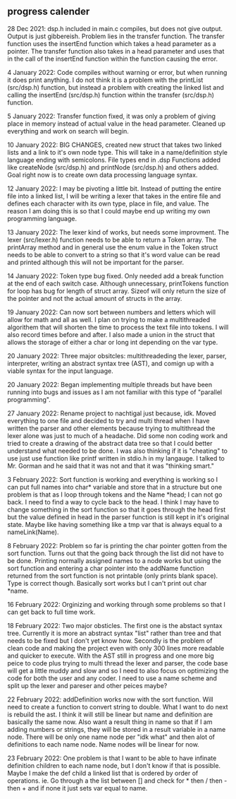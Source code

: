 ## progress calender
28 Dec 2021: dsp.h included in main.c compiles, but does not give output. Output
    is just gibbereish. Problem lies in the transfer function. The transfer
    function uses the insertEnd function which takes a head parameter as a
    pointer. The transfer function also takes in a head parameter and uses that in
    the call of the insertEnd function within the function causing the error.

4 January 2022: Code compiles without warning or error, but when running it does
    print anything. I do not think it is a problem with the printList
    (src/dsp.h) function, but instead a problem with creating the linked list
    and calling the insertEnd (src/dsp.h) function within the transfer
    (src/dsp.h) function.

5 January 2022: Transfer function fixed, it was only a problem of giving place
    in memory instead of actual value in the head parameter. Cleaned up
    everything and work on search will begin.

10 January 2022: BIG CHANGES, created new struct that takes two linked lists and
    a link to it's own node type. This will take in a name/definition style
    language ending with semicolons. File types end in .dsp Functions added like
    createNode (src/dsp.h) and printNode (src/dsp.h) and others added. Goal
    right now is to create own data processing language syntax.

12 January 2022: I may be pivoting a little bit. Instead of putting the entire
    file into a linked list, I will be writing a lexer that takes in the entire file
    and defines each character with its own type, place in file, and value. The
    reason I am doing this is so that I could maybe end up writing my own
    programming language.

13 January 2022: The lexer kind of works, but needs some improvment. The lexer
    (src/lexer.h) function needs to be able to return a Token array. The
    printArray method and in general use the enum value in the Token struct
    needs to be able to convert to a string so that it's word value can be read
    and printed although this will not be important for the parser.

14 January 2022: Token type bug fixed. Only needed add a break function at the
    end of each switch case. Although unnecessary, printTokens function for loop
    has bug for length of struct array. Sizeof will only return the size of the
    pointer and not the actual amount of structs in the array.

19 January 2022: Can now sort between numbers and letters which will allow for
    math and all as well. I plan on trying to make a multithreaded algorithem
    that will shorten the time to process the text file into tokens. I will also
    record times before and after. I also made a union in the struct that allows
    the storage of either a char or long int depending on the var type.

20 January 2022: Three major obsitcles: multithreadeding the lexer, parser,
    interpreter, writing an abstract syntax tree (AST), and comign up with a
    viable syntax for the input language.

20 January 2022: Began implementing multiple threads but have been running into
    bugs and issues as I am not familiar with this type of "parallel
    programming".

27 January 2022: Rename project to nachtigal just because, idk. Moved everything
    to one file and decided to try and multi thread when I have written the
    parser and other elements because trying to multithread the lexer alone was
    just to much of a headache. Did some non coding work and tried to create a
    drawing of the abstract data tree so that I could better understand what
    needed to be done. I was also thinking if it is "cheating" to use just use
    function like printf written in stdio.h in my langauge. I talked to Mr.
    Gorman and he said that it was not and that it was "thinking smart."

3 February 2022: Sort function is working and everything is working so I can put
    full names into char* variable and store that in a structure but one problem
    is that as I loop through tokens and the Name *head; I can not go back. I
    need to find a way to cycle back to the head. I think I may have to change
    something in the sort function so that it goes through the head first but
    the value defined in head in the parser function is still kept in it's
    original state. Maybe like having something like a tmp var that is always
    equal to a nameLink(Name).

8 February 2022: Problem so far is printing the char pointer gotten from the
    sort function. Turns out that the going back through the list did not have
    to be done. Printing normally assigned names to a node works but using the
    sort function and entering a char pointer into the addName function returned
    from the sort function is not printable (only prints blank space). Type is
    correct though. Basically sort works but I can't print out char *name.

16 February 2022: Orginizing and working through some problems so that I can get
    back to full time work.

18 February 2022: Two major obsticles. The first one is the abstact syntax tree.
    Currently it is more an abstract syntax "list" rather than tree and that
    needs to be fixed but I don't yet know how. Secondly is the problem of clean
    code and making the project even with only 300 lines more readable and
    quicker to execute. With the AST still in progress and one more big peice to
    code plus trying to multi thread the lexer and parser, the code base will
    get a little muddy and slow and so I need to also focus on optimizing the
    code for both the user and any coder. I need to use a name scheme and split
    up the lexer and pareser and other peices maybe?

22 February 2022: addDefinition works now with the sort function. Will need to
    create a function to convert string to double. What I want to do next is
    rebuild the ast. I think it will still be linear but name and definition are
    basically the same now. Also want a result thing in name so that if I am
    adding numbers or strings, they will be stored in a result variable in a
    name node. There will be only one name node per "idk what" and then alot of
    definitions to each name node. Name nodes will be linear for now.

23 February 2022: One problem is that I want to be able to have infinate
    definition children to each name node, but I don't know if that is possible.
    Maybe I make the def child a linked list that is ordered by order of
    operations. ie. Go through a the list between [] and check for * then / then
    - then + and if none it just sets var equal to name.

